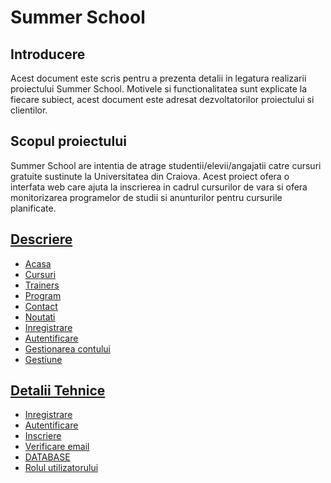 # Summer School
## Introducere

Acest document este scris pentru a prezenta detalii in legatura realizarii proiectului Summer School. Motivele si functionalitatea sunt explicate la fiecare subiect, acest document este adresat dezvoltatorilor proiectului si clientilor.

## Scopul proiectului

Summer School are intentia de atrage studentii/elevii/angajatii catre cursuri gratuite sustinute la Universitatea din Craiova. Acest proiect ofera o interfata web care ajuta la inscrierea in cadrul cursurilor de vara si ofera monitorizarea programelor de studii si anunturilor pentru cursurile planificate.

## [Descriere](Description.md/#descriere)
* [Acasa](Description.md/#pagina-acasa)
* [Cursuri](Description.md/#pagina-cursuri)
* [Trainers](Description.md/#pagina-trainers)
* [Program](Description.md/#pagina-program)
* [Contact](Description.md/#pagina-de-contact)
* [Noutati](Description.md/#pagina-noutati)
* [Inregistrare](Description.md/#pagina-de-inregistrare)
* [Autentificare](Description.md/#pagina-de-autentificare)
* [Gestionarea contului](Description.md/#pagina-de-gestiune-a-contului)
* [Gestiune](Description.md/#pagina-de-gestiuneadmin)

## [Detalii Tehnice](Tech.md/#detalii-tehnice)
* [Inregistrare](Tech.md/#inregistrare)
* [Autentificare](Tech.md/#autentificare)
* [Inscriere](Tech.md/#inscriere)
* [Verificare email](Tech.md/#verificare-email)
* [DATABASE](Tech.md/#database)
* [Rolul utilizatorului](Tech.md/#rolul-utilizatorului)
